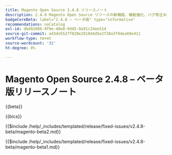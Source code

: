 ```yaml
---
title: Magento Open Source 2.4.8 リリースノート
description: 2.4.8 Magento Open Source リリースの新機能、機能強化、バグ修正および既知の問題について説明します。
badgeCoreBeta: label="2.4.8 – ベータ版" type="informative"
recommendations: noCatalog
exl-id: dbd92086-9f9e-48e0-9d45-9a91c24ee514
source-git-commit: a43de5527f820e281844d5e2f38a3f9dea69e411
workflow-type: tm+mt
source-wordcount: '32'
ht-degree: 0%

---
```


# Magento Open Source 2.4.8 – ベータ版リリースノート

{{beta}}

{{bics}}

{{$include /help/_includes/templated/release/fixed-issues/v2.4.8-beta/magento-beta2.md}}

{{$include /help/_includes/templated/release/fixed-issues/v2.4.8-beta/magento-beta1.md}}
